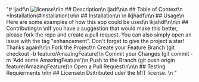 "# ljadf\n  ![license](https://img.shields.io/badge/license-MIT-green.svg)\n\n  ## Description\n  ljadf\n\n  ## Table of Context\n  *Installation(#installation)\n\n  ## Installation\n  \n  lkjhadf\n\n  ## Usage\n  Here are some examples of how this app could be used\n  lkjahdf\n\n\n  ## Contributing\n    \nIf you have a suggestion that would make this better, please fork the repo and create a pull request. You can also simply open an issue with the tag \"enhancement\". Don't forget to give the project a star! Thanks again!\n\n    Fork the Project\n    Create your Feature Branch (git checkout -b feature/AmazingFeature)\n    Commit your Changes (git commit -m 'Add some AmazingFeature')\n    Push to the Branch (git push origin feature/AmazingFeature)\n    Open a Pull Request\n\n\n  ## Testing Requierments \n\n  ## License\n  Dsitributed uder the MIT license. \n  "